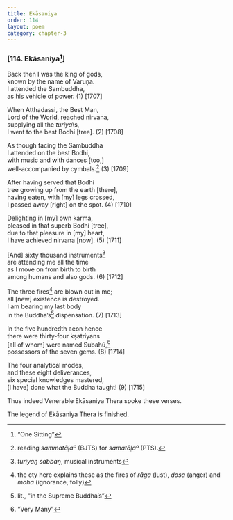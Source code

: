 ```yaml
---
title: Ekāsaniya
order: 114
layout: poem
category: chapter-3
---
```


### \[114. Ekāsaniya[^1]\]

Back then I was the king of gods,  
known by the name of Varuṇa.  
I attended the Sambuddha,  
as his vehicle of power. (1) \[1707\]

When Atthadassi, the Best Man,  
Lord of the World, reached nirvana,  
supplying all the *turiya*\s,  
I went to the best Bodhi \[tree\]. (2) \[1708\]

As though facing the Sambuddha  
I attended on the best Bodhi,  
with music and with dances \[too,\]  
well-accompanied by cymbals.[^2] (3) \[1709\]

After having served that Bodhi  
tree growing up from the earth \[there\],  
having eaten, with \[my\] legs crossed,  
I passed away \[right\] on the spot. (4) \[1710\]

Delighting in \[my\] own karma,  
pleased in that superb Bodhi \[tree\],  
due to that pleasure in \[my\] heart,  
I have achieved nirvana \[now\]. (5) \[1711\]

\[And\] sixty thousand instruments[^3]  
are attending me all the time  
as I move on from birth to birth  
among humans and also gods. (6) \[1712\]

The three fires[^4] are blown out in me;  
all \[new\] existence is destroyed.  
I am bearing my last body  
in the Buddha’s[^5] dispensation. (7) \[1713\]

In the five hundredth aeon hence  
there were thirty-four kṣatriyans  
\[all of whom\] were named Subahū,[^6]  
possessors of the seven gems. (8) \[1714\]

The four analytical modes,  
and these eight deliverances,  
six special knowledges mastered,  
\[I have\] done what the Buddha taught! (9) \[1715\]

Thus indeed Venerable Ekāsaniya Thera spoke these verses.

The legend of Ekāsaniya Thera is finished.

[^1]: “One Sitting”

[^2]: reading *sammatāḷaº* (BJTS) for *samatāḷaº* (PTS).

[^3]: *turiyaŋ sabbaŋ*, musical instruments

[^4]: the cty here explains these as the fires of *rāga* (lust), *dosa* (anger) and *moha* (ignorance, folly)

[^5]: lit., "in the Supreme Buddha’s”

[^6]: “Very Many”
